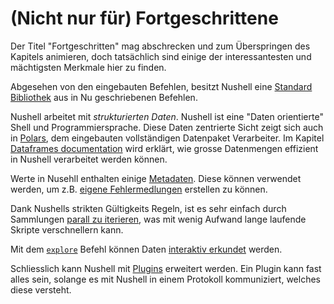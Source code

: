 # (Nicht nur für) Fortgeschrittene

Der Titel "Fortgeschritten" mag abschrecken und zum Überspringen des Kapitels animieren, doch tatsächlich sind einige der interessantesten und mächtigsten Merkmale hier zu finden.

Abgesehen von den eingebauten Befehlen, besitzt Nushell eine [Standard Bibliothek](standard_library.md) aus in Nu geschriebenen Befehlen.

Nushell arbeitet mit _strukturierten Daten_.
Nushell ist eine "Daten orientierte" Shell und Programmiersprache.
Diese Daten zentrierte Sicht zeigt sich auch in [Polars](https://github.com/pola-rs/polars), dem eingebauten vollständigen Datenpaket Verarbeiter.
Im Kapitel [Dataframes documentation](dataframes.md) wird erklärt, wie grosse Datenmengen effizient in Nushell verarbeitet werden können.

Werte in Nusehll enthalten einige [Metadaten](metadata.md).
Diese können verwendet werden, um z.B. [eigene Fehlermedlungen](creating_errors.md) erstellen zu können.

Dank Nushells strikten Gültigkeits Regeln, ist es sehr einfach durch Sammlungen [parall zu iterieren](parallelism.md), was mit wenig Aufwand lange laufende Skripte verschnellern kann.

Mit dem [`explore`](/commands/docs/explore.md) Befehl können Daten [interaktiv erkundet](explore.md) werden.

Schliesslich kann Nushell mit [Plugins](plugins.md) erweitert werden.
Ein Plugin kann fast alles sein, solange es mit Nushell in einem Protokoll kommuniziert, welches diese versteht.

